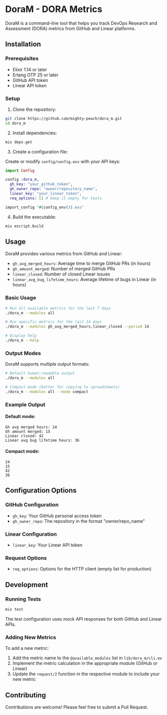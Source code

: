 # DoraM - DORA Metrics

DoraM is a command-line tool that helps you track DevOps Research and Assessment (DORA) metrics from GitHub and Linear platforms.

## Installation

### Prerequisites

- Elixir 1.14 or later
- Erlang OTP 25 or later
- GitHub API token
- Linear API token

### Setup

1. Clone the repository:

```bash
git clone https://github.com/mighty-peach/dora_m.git
cd dora_m
```

2. Install dependencies:

```bash
mix deps.get
```

3. Create a configuration file:

Create or modify `config/config.exs` with your API keys:

```elixir
import Config

config :dora_m,
  gh_key: "your_github_token",
  gh_owner_repo: "owner/repository_name",
  linear_key: "your_linear_token",
  req_options: [] # keep it empty for tests

import_config "#{config_env()}.exs"
```

4. Build the executable:

```bash
mix escript.build
```

## Usage

DoraM provides various metrics from GitHub and Linear:

- `gh_avg_merged_hours`: Average time to merge GitHub PRs (in hours)
- `gh_amount_merged`: Number of merged GitHub PRs
- `linear_closed`: Number of closed Linear issues
- `linear_avg_bug_lifetime_hours`: Average lifetime of bugs in Linear (in hours)

### Basic Usage

```bash
# Run all available metrics for the last 7 days
./dora_m --modules all

# Run specific metrics for the last 14 days
./dora_m --modules gh_avg_merged_hours,linear_closed --period 14

# Display help
./dora_m --help
```

### Output Modes

DoraM supports multiple output formats:

```bash
# Default human-readable output
./dora_m --modules all

# Compact mode (better for copying to spreadsheets)
./dora_m --modules all --mode compact
```

### Example Output

#### Default mode:
```
Gh avg merged hours: 24
Gh amount merged: 15
Linear closed: 42
Linear avg bug lifetime hours: 36
```

#### Compact mode:
```
24
15
42
36
```

## Configuration Options

### GitHub Configuration

- `gh_key`: Your GitHub personal access token
- `gh_owner_repo`: The repository in the format "owner/repo_name"

### Linear Configuration

- `linear_key`: Your Linear API token

### Request Options

- `req_options`: Options for the HTTP client (empty list for production)

## Development

### Running Tests

```bash
mix test
```

The test configuration uses mock API responses for both GitHub and Linear APIs.

### Adding New Metrics

To add a new metric:

1. Add the metric name to the `@available_modules` list in `lib/dora_m/cli.ex`
2. Implement the metric calculation in the appropriate module (GitHub or Linear)
3. Update the `request/2` function in the respective module to include your new metric

## Contributing

Contributions are welcome! Please feel free to submit a Pull Request.
